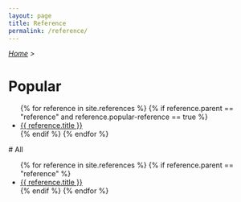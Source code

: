 ```yaml
---
layout: page
title: Reference
permalink: /reference/
---
```

<i>[Home](/) ></i>
# Popular
<ul>
    {% for reference in site.references %}
      {% if reference.parent == "reference" and reference.popular-reference == true %}
        <li><a href="{{ reference.url | relative_url }}">{{ reference.title }}</a></li>
      {% endif %}
    {% endfor %}
</ul>
# All
<ul>
    {% for reference in site.references %}
      {% if reference.parent == "reference" %}
        <li><a href="{{ reference.url | relative_url }}">{{ reference.title }}</a></li>
      {% endif %}
    {% endfor %}
</ul>